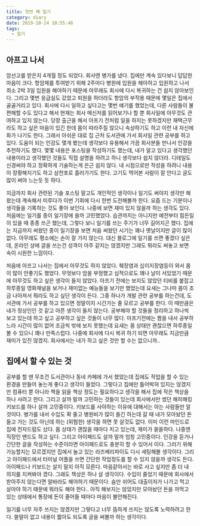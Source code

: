 ```yaml
---
title: 첫번 째 일기
category: diary
date: 2019-10-24 18:55:48
tags:
  - 일기
---
```


## 아프고 나서
암선고를 받은지 4개월 정도 되었다. 회사엔 병가를 냈다. 집에만 계속 있다보니 답답한 마음이 크다. 항암제를 투여받기 위해 2주마다 병원에 입원을 해야하고 입원하고 나서 최소 2박 3일 입원을 해야하기 때문에 아무래도 회사에 다시 복귀하는 건 쉽지 않아보인다. 그리고 몇번 응급실도 갔었고 퇴원을 하더라도 항암의 부작용 때문에 몇일은 집에서 골골거리고 있다. 회사에 다시 일하고 싶다고는 몇번 얘기를 했었는데, 다른 사람들이 불편해할 수도 있다고 해서 현재는 회사 메신저를 읽어보기나 할 뿐 회사일에 아무것도 관여하고 있지 않는다. 당장 출근을 해서 아프기 전처럼 일을 하지는 못하겠지만 재택근무라도 하고 싶은 마음이 있긴 한데 몸이 따라주질 않으니 속상하기도 하고 이런 내 자신에 화가 나기도 한다. 그래서 아쉬운 대로 집 근처 도서관에 가서 회사일 관련 공부를 하고 있다. 도움이 되는 인강도 몇개 봤는데 생각보다 유용해서 가끔 회사분들 만나서 인강을 추천하기도 했다. 몇몇 내용은 포스팅을 작성하기도 했는데, 내가 알고 있다고 생각했던 내용이라고 생각했던 것들도 직접 설명을 하려고 하니 생각보다 쉽지 않더라. 디테일도 신경써야 하고 정확하게 기술하는게 은근 쉽지 않다. 내 시점으로만 작성을 하려니 내용이 장황해지기도 하고 삼천포로 흘러가기도 한다. 고기도 먹어본 사람이 잘 안다고 글도 많이 써야 느는듯 듯 하다.

지금까지 회사 관련된 기술 포스팅 말고도 개인적인 생각이나 일기도 써야지 생각만 해왔는데 계속해서 미루다가 이번 기회에 다시 한번 도전해볼까 한다. 요즘 드는 기분이나 생각들을 기록하는 것도 좋아 보인다. 나중에 보면 재미 있지 않을까 하는 생각도 있다. 처음에는 일기를 종이 일기장에 쓸까 고민했었다. 습관까지는 아니지만 예전부터 힘든일이 있을 때 종종 쓰곤 했는데, 그렇다 보니 일기를 쓰는 주기가 너무 길어지곤 했다. 집에는 지금까지 써왔던 종이 일기장을 보면 처음 써왔던 시기는 꽤나 옛날이지만 글이 많이 없다. 아무래도 평소에는 손이 잘 가지 않는다.  대신 블로그에 일기를 쓰면 좋겠다 싶은데, 온라인 상에 글을 쓰는건 성격이 아주 같지는 않겠지만 그래도 뭐라도 써놓고 보면 속이 시원한 느낌이다.

처음에 아프고 나서는 집에서 아무것도 하지 않았다. 췌장염과 십이지장염등이 와서 몸이 많이 안좋기도 했었다. 무엇보다 암을 부정했고 심적으로도 꽤나 날이 서있었기 때문에 아무것도 하고 싶은 생각이 들지 않았다. 아프기 전에는 보지도 않았던 티비를 붙잡고 하루종일 영화채널을 보거나 재미없는 예능들을 보기만 했었는데 요새는 그나마 몸이 조금 나아져서 뭐라도 하고 싶단 생각이 든다. 그중 하나가 개발 관련 공부를 하는건데, 도서관에 가서 공부를 하고 있으면 정말이지 시간가는 줄 모르고 공부를 한다. 이 때만큼은 내가 정상인인 것 같고 아픈 생각이 들지 않는다. 공부해야 할 것들을 정리하고 하나씩 보고 있는데 하고 싶고 공부하고 싶은 것들이 너무 많다. 아프기전에는 짬을 내서 공부하느라 시간이 많이 없어 조금씩 밖에 보지 못했는데 요새는 몸 상태만 괜찮으면 하루종일 볼 수 있으니 꽤나 만족스럽다. 나중에 회사에 다시 복귀 하기 되면 아무래도 지금만큼 재미가 있진 않겠지. 회사에서는 내가 하고 싶은 것만 할 수는 없으니까..

## 집에서 할 수 있는 것
공부를 할 땐 무조건 도서관이나 동네 카페에 가서 했었는데 집에도 작업을 할 수 있는 환경을 만들어 놓는게 좋다고 생각이 들었다. 그렇다고 집에만 틀어박혀 있지는 않겠지만 컴퓨터 뿐 아니라 책을 읽을 책상 정도는 필요하다고 생각을 해서 집에 작은 책상을 하나 사려고 한다. 그리고 살까 말까 고민하는 것들이 있는데 회사에서만 썼던 해피해킹 키보드를 하나 살까 고민중이다. 키보드를 사야하는 이유에 대해서는 아는 사람들만 알 것이다. 병가를 내서 수입도 확 줄고 병원비가 많이 들긴 하는데 갈 때 내가 모아놨던 돈 들고 가는 것도 아닌데 하는 (위험한) 생각을 하면 못 살것도 없다. 이미 이런 마인드로 집에 전자드럼도 샀다. 몸 상태가 괜찮을 때마다 치고 있는데, 재미가 쏠쏠하다. 나중엔 직장인 밴드도 하고 싶다. 그리고 아이패드도 살까 말까 엄청 고민중이다. 인강을 듣거나 간단한 글을 작성하는 수준이라면 아이패드로도 충분히 할 수 있어서 이다. 그러기 위해 가능할지는 모르겠지만 집에서 놀고 있는 라즈베리파이도 다시 세팅해볼 생각이다. 그리고 아이패드에서 터미널 어플을 쓰면 간단한 작업정도를 할 수 있지 않을까 생각도 든다. 아이패드나 키보드는 살지 말지 아직 모른다. 마음같아서는 바로 사고 싶지만 좀 더 내 의지를 지켜봐야 겠다. 그래도 책상은 하나 살 생각이다. 수입이 줄었기 때문에 회사에서 받아주지 않는다면 알바라도 해야하기 때문이다. 숨만 쉬어도 대출이자가 나가고 먹고 살아야 하기 때문에 뭐라도 해야 한다.. 아직 해보지는 않았지만 모아놨던 돈을 까먹고 있는 상태에서 통장에 돈이 줄어들 때마다 마음이 불안해진다.

일기를 너무 자주 쓰지는 않겠지만 그렇다고 너무 뜸하게 쓰지는 않도록 노력하려고 한다. 쓸말이 없고 내용이 짧아도 되도록 글을 써볼까 하는 생각이다.



